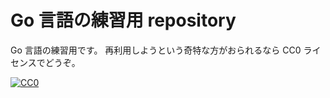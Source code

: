 # Go 言語の練習用 repository

Go 言語の練習用です。
再利用しようという奇特な方がおられるなら CC0 ライセンスでどうぞ。

[![CC0](http://i.creativecommons.org/p/zero/1.0/88x31.png "CC0")](http://creativecommons.org/publicdomain/zero/1.0/deed.ja)
